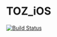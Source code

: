 # TOZ_iOS
[![Build Status](https://travis-ci.org/blstream/TOZ_iOS.svg?branch=master)](https://travis-ci.org/blstream/TOZ_iOS)
